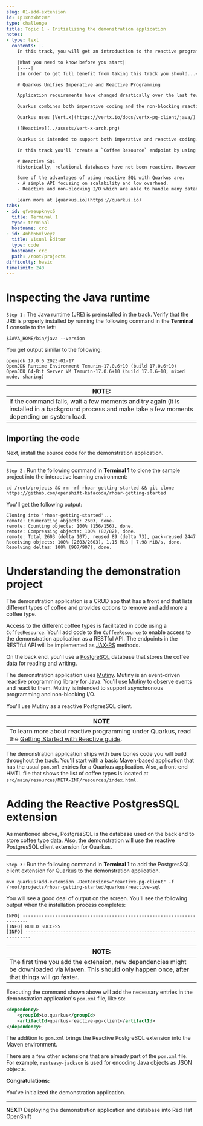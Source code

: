 ```yaml
---
slug: 01-add-extension
id: 1p1xnaxbtzmr
type: challenge
title: Topic 1 - Initializing the demonstration application
notes:
- type: text
  contents: |-
    In this track, you will get an introduction to the reactive programming model of Quarkus

    |What you need to know before you start|
    |----|
    |In order to get full benefit from taking this track you should...<br>• Have experience programming applications in Java using the [Maven](https://maven.apache.org/) framework.<br>• Have a working knowledge using Java annotations.<br>• Have a working knowledge of working with [Object Relational Mapping](https://en.wikipedia.org/wiki/Object%E2%80%93relational_mapping) (ORM) technology to enable Java code to interact with a database.<br>• Have a basic familiarity with Quarkus as demonstrated in this [Getting Started](https://learn.openshift.com/middleware/courses/middleware-quarkus/getting-started) scenario.|

    # Quarkus Unifies Imperative and Reactive Programming

    Application requirements have changed drastically over the last few years. For any application to succeed in the era of cloud computing, big data or IoT, [going reactive](https://developers.redhat.com/blog/2017/06/30/5-things-to-know-about-reactive-programming) is becoming the architecture style to follow.

    Quarkus combines both imperative coding and the non-blocking reactive styles for developing applications.

    Quarkus uses [Vert.x](https://vertx.io/docs/vertx-pg-client/java/) and [Netty](https://netty.io/) at its core. And uses a bunch of reactive frameworks and extensions on top to enable the developers. Quarkus is not just for HTTP microservices, but also for event-driven architectures. The secret behind this is to use a single reactive engine that supports both imperative and reactive code.

    ![Reactive](../assets/vert-x-arch.png)

    Quarkus is intended to support both imperative and reactive coding. Quarkus HTTP support is based on a non-blocking and reactive engine (Eclipse Vert.x and Netty). All the HTTP requests an application receives are handled by event loops on the IO Thread. Requests are then routed towards the code that manages the request. Depending on the destination, the request can invoke the code managing the request on a worker thread via the Servlet/Jax-RS or use the reactive route IO Thread.

    In this track you'll 'create a `Coffee Resource` endpoint by using JAX-RS with Quarkus backed by the Reactive SQL drivers. The demonstration application uses the PostgreSQL Reactive SQL Driver. You'll add methods for listing, adding and removing items from a list of coffee types.

    # Reactive SQL
    Historically, relational databases have not been reactive. However in recent years, advances have been made in database architecture. Today, data access via JSC can now be done reactively.

    Some of the advantages of using reactive SQL with Quarkus are:
    - A simple API focusing on scalability and low overhead.
    - Reactive and non-blocking I/O which are able to handle many database connections with a single thread.

    Learn more at [quarkus.io](https://quarkus.io)
tabs:
- id: gfwaeupknyx6
  title: Terminal 1
  type: terminal
  hostname: crc
- id: 4nhb66xiveyz
  title: Visual Editor
  type: code
  hostname: crc
  path: /root/projects
difficulty: basic
timelimit: 240
---
```

# Inspecting the Java runtime

`Step 1:` The Java runtime (JRE) is preinstalled in the track. Verify that the JRE is properly installed by running the following command in the **Terminal 1** console to the left:

```
$JAVA_HOME/bin/java --version
```

You get output similar to the following:

```
openjdk 17.0.6 2023-01-17
OpenJDK Runtime Environment Temurin-17.0.6+10 (build 17.0.6+10)
OpenJDK 64-Bit Server VM Temurin-17.0.6+10 (build 17.0.6+10, mixed mode, sharing)
```

|NOTE:|
|----|
|If the command fails, wait a few moments and try again (it is installed in a background process and make take a few moments depending on system load.|


## Importing the code

Next, install the source code for the demonstration application.

----

`Step 2:` Run the following command in **Terminal 1** to clone the sample project into the interactive learning environment:

```
cd /root/projects && rm -rf rhoar-getting-started && git clone https://github.com/openshift-katacoda/rhoar-getting-started
```

You'll get the following output:

```
Cloning into 'rhoar-getting-started'...
remote: Enumerating objects: 2603, done.
remote: Counting objects: 100% (156/156), done.
remote: Compressing objects: 100% (82/82), done.
remote: Total 2603 (delta 107), reused 89 (delta 73), pack-reused 2447
Receiving objects: 100% (2603/2603), 1.15 MiB | 7.98 MiB/s, done.
Resolving deltas: 100% (907/907), done.
```

# Understanding the demonstration project

The demonstration application is a CRUD app that has a front end that lists different types of coffee and provides options to remove and add more a coffee type.

Access to the different coffee types is facilitated in code using a `CoffeeResource`. You'll add code to the `CoffeeResource` to enable access to the demonstration application as a RESTful API. The endpoints in the RESTful API will be implemented as [JAX-RS](https://www.oracle.com/technical-resources/articles/java/jax-rs.html) methods.

On the back end, you'll use a [PostgreSQL](https://www.postgresql.org/) database that stores the coffee data for reading and writing.

The demonstration application uses [Mutiny](https://smallrye.io/smallrye-mutiny/). Mutiny is an event-driven reactive programming library for Java. You'll use Mutiny to observe events and react to them. Mutiny is intended to support asynchronous programming and non-blocking I/O.

You'll use Mutiny as a reactive PostgresSQL client.

|NOTE|
|----|
|To learn more about reactive programming under Quarkus, read the [Getting Started with Reactive guide](https://quarkus.io/guides/getting-started-reactive#mutiny).|

The demonstration application ships with bare bones code you will build throughout the track. You'll start with a basic Maven-based application that has the usual `pom.xml` entries for a Quarkus application. Also, a front-end HMTL file that shows the list of coffee types is located at `src/main/resources/META-INF/resources/index.html`.


# Adding the Reactive PostgresSQL extension

As mentioned above, PostgresSQL is the database used on the back end to store coffee type data. Also, the demonstration will use the reactive PostgresSQL client extension for Quarkus.

----

`Step 3:` Run the following command in **Terminal 1** to add the PostgresSQL client extension for Quarkus to the demonstration application.

```
mvn quarkus:add-extension -Dextensions="reactive-pg-client" -f /root/projects/rhoar-getting-started/quarkus/reactive-sql
```

You will see a good deal of output on the screen. You'll see the following output when the installation process completes:

```
INFO] ------------------------------------------------------------------------
[INFO] BUILD SUCCESS
[INFO] ------------------------------------------------------------------------
```

|NOTE:|
|----|
|The first time you add the extension, new dependencies might be downloaded via Maven. This should only happen once, after that things will go faster.|

Executing the command shown above will add the necessary entries in the demonstration application's `pom.xml` file, like so:

```xml
<dependency>
    <groupId>io.quarkus</groupId>
    <artifactId>quarkus-reactive-pg-client</artifactId>
</dependency>
```

The addition to `pom.xml` brings the Reactive PostgreSQL extension into the Maven environment.

There are a few other extensions that are already part of the `pom.xml` file. For example, `resteasy-jackson` is used for encoding Java objects as JSON objects.

**Congratulations:**

You've initialized the demonstration application.

----

**NEXT:** Deploying the demonstration application and database into Red Hat OpenShift